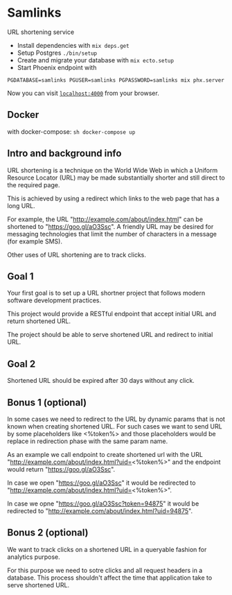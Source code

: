 # Samlinks

URL shortening service

  * Install dependencies with `mix deps.get`
  * Setup Postgres `./bin/setup`
  * Create and migrate your database with `mix ecto.setup`
  * Start Phoenix endpoint with

   `PGDATABASE=samlinks PGUSER=samlinks PGPASSWORD=samlinks mix phx.server`

Now you can visit [`localhost:4000`](http://localhost:4000) from your browser.

## Docker

with docker-compose:  ```sh docker-compose up```


## Intro and background info

URL shortening is a technique on the World Wide Web in which a Uniform Resource Locator (URL) may be made substantially shorter and still direct to the required page.

This is achieved by using a redirect which links to the web page that has a long URL.

For example, the URL "http://example.com/about/index.html" can be shortened to "https://goo.gl/aO3Ssc". A friendly URL may be desired for messaging technologies that limit the number of characters in a message (for example SMS).

Other uses of URL shortening are to track clicks.

## Goal 1

Your first goal is to set up a URL shortner project that follows modern software development practices.

This project would provide a RESTful endpoint that accept initial URL and return shortened URL.

The project should be able to serve shortened URL and redirect to initial URL.


## Goal 2

Shortened URL should be expired after 30 days without any click.


## Bonus 1 (optional)

In some cases we need to redirect to the URL by dynamic params that is not known when creating shortened URL.
For such cases we want to send URL by some placeholders like <%token%> and those placeholders would be replace in redirection phase with the same param name.

As an example we call endpoint to create shortened url with the URL "http://example.com/about/index.html?uid=<%token%>" and the endpoint would return "https://goo.gl/aO3Ssc".

In case we open "https://goo.gl/aO3Ssc" it would be redirected to "http://example.com/about/index.html?uid=<%token%>".

In case we opne "https://goo.gl/aO3Ssc?token=94875" it would be redirected to "http://example.com/about/index.html?uid=94875".

## Bonus 2 (optional)

We want to track clicks on a shortened URL in a queryable fashion for analytics purpose.

For this purpose we need to sotre clicks and all request headers in a database. This process shouldn't affect the time that application take to serve shortened URL.
